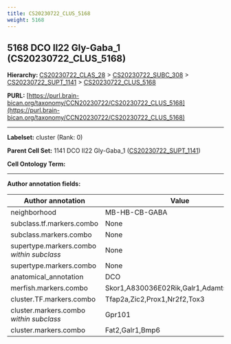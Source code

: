 ```yaml
---
title: CS20230722_CLUS_5168
weight: 5168
---
```

## 5168 DCO Il22 Gly-Gaba_1 (CS20230722_CLUS_5168)
<b>Hierarchy: </b>
[CS20230722_CLAS_28](../CS20230722_CLAS_28) >
[CS20230722_SUBC_308](../CS20230722_SUBC_308) >
[CS20230722_SUPT_1141](../CS20230722_SUPT_1141) >
[CS20230722_CLUS_5168](../CS20230722_CLUS_5168)

**PURL:** [https://purl.brain-bican.org/taxonomy/CCN20230722/CS20230722_CLUS_5168](https://purl.brain-bican.org/taxonomy/CCN20230722/CS20230722_CLUS_5168)

---


**Labelset:** cluster (Rank: 0)

**Parent Cell Set:** 1141 DCO Il22 Gly-Gaba_1 ([CS20230722_SUPT_1141](../CS20230722_SUPT_1141))



**Cell Ontology Term:** 

[MARKER GENES.]: #


---

[TRANSFERRED ANNOTATIONS.]: #


[AUTHOR ANNOTATION FIELDS.]: #


**Author annotation fields:**

| Author annotation | Value |
|-------------------|-------|
|neighborhood|MB-HB-CB-GABA|
|subclass.tf.markers.combo|None|
|subclass.markers.combo|None|
|supertype.markers.combo _within subclass_|None|
|supertype.markers.combo|None|
|anatomical_annotation|DCO|
|merfish.markers.combo|Skor1,A830036E02Rik,Galr1,Adamts2,Nxph1|
|cluster.TF.markers.combo|Tfap2a,Zic2,Prox1,Nr2f2,Tox3|
|cluster.markers.combo _within subclass_|Gpr101|
|cluster.markers.combo|Fat2,Galr1,Bmp6|
